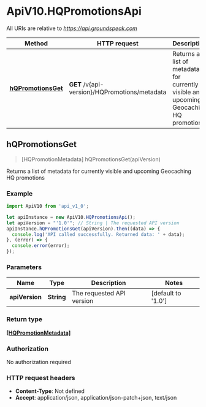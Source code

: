 # ApiV10.HQPromotionsApi

All URIs are relative to *https://api.groundspeak.com*

Method | HTTP request | Description
------------- | ------------- | -------------
[**hQPromotionsGet**](HQPromotionsApi.md#hQPromotionsGet) | **GET** /v{api-version}/HQPromotions/metadata | Returns a list of metadata for currently visible and upcoming Geocaching HQ promotions



## hQPromotionsGet

> [HQPromotionMetadata] hQPromotionsGet(apiVersion)

Returns a list of metadata for currently visible and upcoming Geocaching HQ promotions

### Example

```javascript
import ApiV10 from 'api_v1_0';

let apiInstance = new ApiV10.HQPromotionsApi();
let apiVersion = "'1.0'"; // String | The requested API version
apiInstance.hQPromotionsGet(apiVersion).then((data) => {
  console.log('API called successfully. Returned data: ' + data);
}, (error) => {
  console.error(error);
});

```

### Parameters


Name | Type | Description  | Notes
------------- | ------------- | ------------- | -------------
 **apiVersion** | **String**| The requested API version | [default to &#39;1.0&#39;]

### Return type

[**[HQPromotionMetadata]**](HQPromotionMetadata.md)

### Authorization

No authorization required

### HTTP request headers

- **Content-Type**: Not defined
- **Accept**: application/json, application/json-patch+json, text/json

